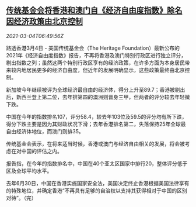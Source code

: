 <!--1614842594000-->
[传统基金会将香港和澳门自《经济自由度指数》除名 因经济政策由北京控制](https://cn.reuters.com/article/heritage-foundation-0304-hk-macau-idCNKCS2AW0IF)
------

<div><i>2021-03-04T06:49:56Z</i></div><p>路透香港3月4日 - 美国传统基金会（The Heritage Foundation）最新公布的2021年《经济自由度指数》报告，不再将香港及澳门特别行政区进行独立评分，剔出指数之列；虽然这两个特别行政区享有的经济政策，在许多方面为本身居民带来较内地居民更多的经济自由度，但近年的发展明确显示，这些政策最终由北京控制。</p><p>新加坡今年继续被评为全球经济最自由的经济体，得分上升至89.7；香港被剔出后，新西兰登上第二位，去年排第四的澳洲则晋身三甲，但两者的评分较去年轻微下跌。</p><p>中国在今年的指数排名107，评分58.4，较去年103位及59.5的评分均有所下跌，得分下跌主要是因为其财政状况下滑；去年香港排名第二，失落保持25年全球最自由经济体地位，而澳门则排35。</p><p>传统基金会表示，在将来适当时候，香港或澳门与经济自由相关的发展，将会被考虑在对中国的评估之内。</p><p>报告指，在今年的指数排名中，中国在40个亚太区国家中排行20，整体评分低于区及全球平均水平。</p><p>去年6月30日，中国在香港实施国家安全法，美国决定终止香港根据美国法律享有的特殊地位，并确定香港“不再具有足够的自治权以支持其获得相对于中国的区别对待”。（完）</p>
